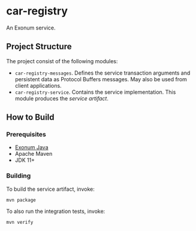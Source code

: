 
# car-registry

An Exonum service.

## Project Structure

The project consist of the following modules:

- `car-registry-messages`. Defines the service transaction arguments and 
  persistent data as Protocol Buffers messages.
  May also be used from client applications.
- `car-registry-service`. Contains the service implementation.
  This module produces the _service artifact_.

## How to Build

### Prerequisites

- [Exonum Java][ejb-installation]
- Apache Maven
- JDK 11+

[ejb-installation]: https://exonum.com/doc/version/latest/get-started/java-binding/#installation

### Building

To build the service artifact, invoke:

```shell
mvn package
```

To also run the integration tests, invoke:

```shell
mvn verify
```
